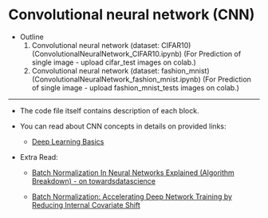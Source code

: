 # Convolutional neural network (CNN)

- Outline
  1. Convolutional neural network (dataset: CIFAR10)(ConvolutionalNeuralNetwork_CIFAR10.ipynb) (For Prediction of single image - upload cifar_test images on colab.)
  2. Convolutional neural network (dataset: fashion_mnist)(ConvolutionalNeuralNetwork_fashion_mnist.ipynb) (For Prediction of single image - upload fashion_mnist_tests images on colab.)

---

- The code file itself contains description of each block.
- You can read about CNN concepts in details on provided links:

  - [Deep Learning Basics](https://github.com/tyrion404/ML-Deep-Learning-Basics)

- Extra Read:

  - [Batch Normalization In Neural Networks Explained (Algorithm Breakdown) - on towardsdatascience](https://towardsdatascience.com/batch-normalization-explained-algorithm-breakdown-23d2794511c)

  - [Batch Normalization: Accelerating Deep Network Training by Reducing Internal Covariate Shift](https://arxiv.org/pdf/1502.03167.pdf)
